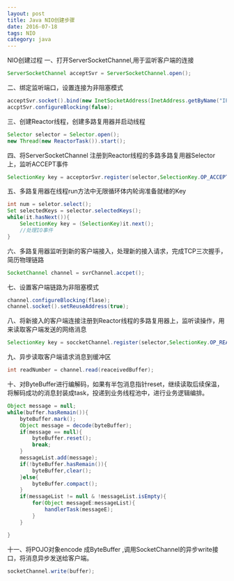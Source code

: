 ```yaml
---
layout: post
title: Java NIO创建步骤
date: 2016-07-18
tags: NIO
category: java
---
```



NIO创建过程
一、打开ServerSocketChannel,用于监听客户端的连接

```java
ServerSocketChannel acceptSvr = ServerSocketChannel.open();
```
二、绑定监听端口，设置连接为非阻塞模式

```java
acceptSvr.socket().bind(new InetSocketAddress(InetAddress.getByName("IP"),port));
accptSvr.configureBlocking(false);
```
三、创建Reactor线程，创建多路复用器并启动线程

```java
Selector selector = Selector.open();
new Thread(new ReactorTask()).start();
```
<!-- more -->

四、将ServerSocketChannel 注册到Reactor线程的多路多路复用器Selector上，监听ACCEPT事件

```java
SelectionKey key = acceptorSvr.register(selector,SelectionKey.OP_ACCEPT,ioHandler);
```

五、多路复用器在线程run方法中无限循环体内轮询准备就绪的Key

```java
int num = seletor.select();
Set selectedKeys = selector.selectedKeys();
while(it.hasNext()){
    SelectionKey key = (SelectionKey)it.next();
    //处理IO事件
}
```

六、多路复用器监听到新的客户端接入，处理新的接入请求，完成TCP三次握手，简历物理链路

```java
SocketChannel channel = svrChannel.accpet();
```

七、设置客户端链路为非阻塞模式

```java
channel.configureBlocking(flase);
channel.socket().setReuseAddress(true);
```
八、将新接入的客户端连接注册到Reactor线程的多路复用器上，监听读操作，用来读取客户端发送的网络消息

```java
SelectionKey key = soccketChannel.register(selector,SelectionKey.OP_READ,ioHandler);

```
九、异步读取客户端请求消息到缓冲区

```java
int readNumber = channel.read(reaceivedBuffer);
```
十、对ByteBuffer进行编解码，如果有半包消息指针reset，继续读取后续保温，将解码成功的消息封装成task，投递到业务线程池中，进行业务逻辑编排。

```java
Object message = null;
while(buffer.hasRemain()){
    byteBuffer.mark();
    Object message = decode(byteBuffer);
    if(message == null){
        byteBuffer.reset();
        break;
    }
    messageList.add(message);
    if(!byteBuffer.hasRemain()){
        byteBuffer,clear();
    }else{
        byteBuffer.compact();
    }
    if(messageList != null & !messageList.isEmpty){
        for(Object messageE:messageList){
            handlerTask(messageE);
        }
    }

}
```

十一、将POJO对象encode 成ByteBuffer ,调用SocketChannel的异步write接口，将消息异步发送给客户端。

```java
socketChannel.write(buffer);
```
